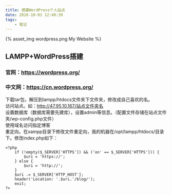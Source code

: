 ```yaml
---
title: 搭建WordPress个人站点
date: 2016-10-01 12:49:39
tags: 
	- 笔记
---
```


{% asset_img wordpress.png My Website %}
## LAMPP+WordPress搭建
### 官网：https://wordpress.org/
### 中文网：https://cn.wordpress.org/

下载tar包，解压到lampp/htdocs文件夹下文件夹，修改成自己喜欢的名。  
访问站点。如：http://47.95.10.167/站点文件夹名  
设置数据库（数据库需要先建库），设置admin等信息。（配置文件存储在站点文件夹/wp-config.php文件）  
使用域名访问指定博客  
重定向。在xampp目录下修改文件重定向，我的机器在/opt/lampp/htdocs/目录下。修改index.php如下：  
```
<?php
	if (!empty($_SERVER['HTTPS']) && ('on' == $_SERVER['HTTPS'])) {
		$uri = 'https://';
	} else {
		$uri = 'http://';
	}
	$uri .= $_SERVER['HTTP_HOST'];
	header('Location: '.$uri.'/blog/');
	exit;
?>
```
